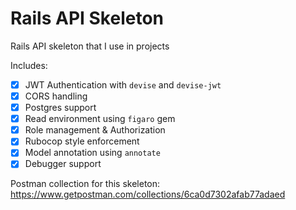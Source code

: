 # Rails API Skeleton

Rails API skeleton that I use in projects

Includes:

- [x] JWT Authentication with `devise` and `devise-jwt`
- [x] CORS handling
- [x] Postgres support
- [x] Read environment using `figaro` gem
- [x] Role management & Authorization
- [x] Rubocop style enforcement
- [x] Model annotation using `annotate`
- [x] Debugger support

Postman collection for this skeleton: https://www.getpostman.com/collections/6ca0d7302afab77adaed
